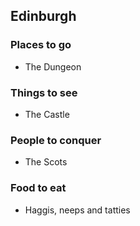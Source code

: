 ## Edinburgh

### Places to go
 * The Dungeon

### Things to see
 * The Castle

### People to conquer
 * The Scots

### Food to eat
 * Haggis, neeps and tatties
